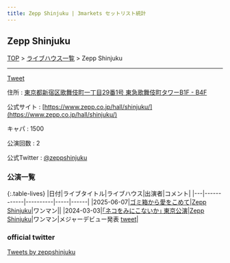 ```yaml
---
title: Zepp Shinjuku | 3markets セットリスト統計
---
```

## Zepp Shinjuku

[TOP](/setlist/) > [ライブハウス一覧](livehouses.html) > Zepp Shinjuku

___

<a href="https://twitter.com/share?ref_src=twsrc%5Etfw" data-text="3markets[ ]セットリスト > Zepp Shinjuku" class="twitter-share-button" data-via="3markets" data-hashtags="3markets" data-related="3markets" data-show-count="false">Tweet</a>

住所
:    <a href="https://www.google.co.jp/maps/search/%E6%9D%B1%E4%BA%AC%E9%83%BD%E6%96%B0%E5%AE%BF%E5%8C%BA%E6%AD%8C%E8%88%9E%E4%BC%8E%E7%94%BA%E4%B8%80%E4%B8%81%E7%9B%AE29%E7%95%AA1%E5%8F%B7%20%E6%9D%B1%E6%80%A5%E6%AD%8C%E8%88%9E%E4%BC%8E%E7%94%BA%E3%82%BF%E3%83%AF%E3%83%BCB1F%20-%20B4F" rel="noopener noreferrer" target="_blank">東京都新宿区歌舞伎町一丁目29番1号 東急歌舞伎町タワーB1F - B4F</a>

公式サイト
:    [https://www.zepp.co.jp/hall/shinjuku/](https://www.zepp.co.jp/hall/shinjuku/)

キャパ
:    1500

公演回数
: 2


公式Twitter
: <a href="https://twitter.com/zeppshinjuku">@zeppshinjuku</a>


### 公演一覧

{:.table-lives}
|日付|ライブタイトル|ライブハウス|出演者|コメント|
|---|------------|----------|-----|------|
|<span class="nowrap">2025-06-07</span>|[ゴミ箱から愛をこめて](live202.html)|[Zepp Shinjuku](livehouse072.html)|ワンマン||
|<span class="nowrap">2024-03-03</span>|[｢ネコをみにこないか｣ 東京公演](live108.html)|[Zepp Shinjuku](livehouse072.html)|ワンマン|メジャーデビュー発表 [tweet](https://twitter.com/3markets/status/1764265814885339622)|




### official twitter

<a class="twitter-timeline" href="https://twitter.com/zeppshinjuku?ref_src=twsrc%5Etfw">Tweets by zeppshinjuku</a> <script async src="https://platform.twitter.com/widgets.js" charset="utf-8"></script>


<script async src="https://platform.twitter.com/widgets.js" charset="utf-8"></script>